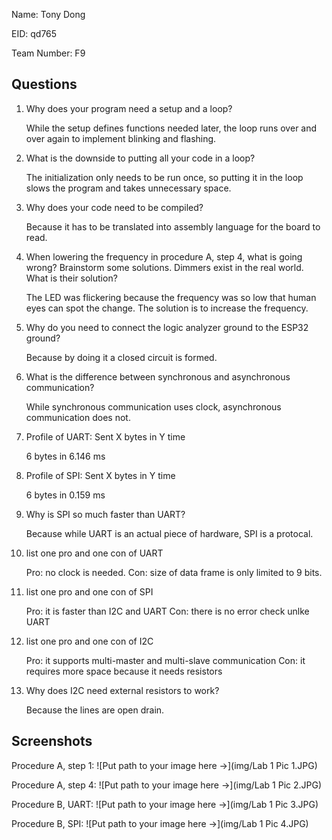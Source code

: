 Name: Tony Dong

EID: qd765

Team Number: F9

## Questions

1. Why does your program need a setup and a loop?

    While the setup defines functions needed later, the loop runs over and over again to implement blinking and flashing.

2. What is the downside to putting all your code in a loop?

    The initialization only needs to be run once, so putting it in the loop slows the program and takes unnecessary space.

3. Why does your code need to be compiled?

    Because it has to be translated into assembly language for the board to read.

4. When lowering the frequency in procedure A, step 4, what is going wrong? Brainstorm some solutions. Dimmers exist in the real world. What is their solution?

    The LED was flickering because the frequency was so low that human eyes can spot the change. The solution is to increase the frequency.

5. Why do you need to connect the logic analyzer ground to the ESP32 ground?

    Because by doing it a closed circuit is formed.

6. What is the difference between synchronous and asynchronous communication?

    While synchronous communication uses clock, asynchronous communication does not.

7. Profile of UART: Sent X bytes in Y time 

    6 bytes in 6.146 ms

8. Profile of SPI: Sent X bytes in Y time

    6 bytes in 0.159 ms

9. Why is SPI so much faster than UART?

    Because while UART is an actual piece of hardware, SPI is a protocal.

10. list one pro and one con of UART

    Pro: no clock is needed.
    Con: size of data frame is only limited to 9 bits.

11. list one pro and one con of SPI

    Pro: it is faster than I2C and UART
    Con: there is no error check unlke UART

12. list one pro and one con of I2C

    Pro: it supports multi-master and multi-slave communication
    Con: it requires more space because it needs resistors

13. Why does I2C need external resistors to work?

    Because the lines are open drain.

## Screenshots

Procedure A, step 1:
![Put path to your image here ->](img/Lab 1 Pic 1.JPG)

Procedure A, step 4:
![Put path to your image here ->](img/Lab 1 Pic 2.JPG)

Procedure B, UART:
![Put path to your image here ->](img/Lab 1 Pic 3.JPG)

Procedure B, SPI:
![Put path to your image here ->](img/Lab 1 Pic 4.JPG)
